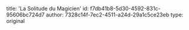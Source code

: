 title: 'La Solitude du Magicien'
id: f7db41b8-5d30-4592-831c-95606bc724d7
author: 7328c14f-7ec2-4511-a24d-29a1c5ce23eb
type: original
